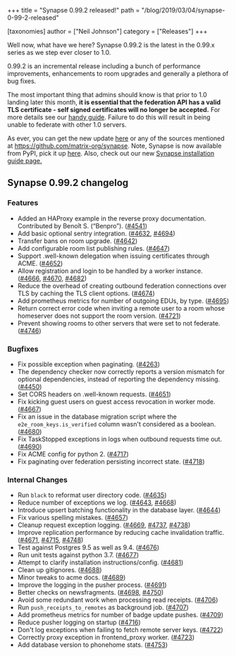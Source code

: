 +++
title = "Synapse 0.99.2 released!"
path = "/blog/2019/03/04/synapse-0-99-2-released"

[taxonomies]
author = ["Neil Johnson"]
category = ["Releases"]
+++

Well now, what have we here? Synapse 0.99.2 is the latest in the 0.99.x series as we step ever closer to 1.0.

0.99.2 is an incremental release including a bunch of performance improvements, enhancements to room upgrades and generally a plethora of bug fixes.

The most important thing that admins should know is that prior to 1.0 landing later this month, <strong>it is essential that the federation API has a valid TLS certificate - self signed certificates will no longer be accepted.</strong> For more details see our <a href="https://github.com/matrix-org/synapse/blob/master/docs/MSC1711_certificates_FAQ.md">handy guide</a>. Failure to do this will result in being unable to federate with other 1.0 servers.

As ever, you can get the new update <a href="https://github.com/matrix-org/synapse/releases/tag/v0.99.2">here</a> or any of the sources mentioned at <a href="https://github.com/matrix-org/synapse">https://github.com/matrix-org/synapse</a>. Note, Synapse is now available from PyPI, pick it up <a href="https://pypi.org/project/matrix-synapse/">here</a>. Also, check out our new <a href="/docs/guides/installing-synapse">Synapse installation guide page.</a>

## Synapse 0.99.2 changelog

### Features

<ul>
  <li>Added an HAProxy example in the reverse proxy documentation. Contributed by Benoît S. (“Benpro”). (<a href="https://github.com/matrix-org/synapse/issues/4541" data-hovercard-type="issue" data-hovercard-url="/matrix-org/synapse/issues/4541/hovercard">#4541</a>)</li>
  <li>Add basic optional sentry integration. (<a href="https://github.com/matrix-org/synapse/issues/4632" data-hovercard-type="pull_request" data-hovercard-url="/matrix-org/synapse/pull/4632/hovercard">#4632</a>, <a href="https://github.com/matrix-org/synapse/issues/4694" data-hovercard-type="pull_request" data-hovercard-url="/matrix-org/synapse/pull/4694/hovercard">#4694</a>)</li>
  <li>Transfer bans on room upgrade. (<a href="https://github.com/matrix-org/synapse/issues/4642" data-hovercard-type="pull_request" data-hovercard-url="/matrix-org/synapse/pull/4642/hovercard">#4642</a>)</li>
  <li>Add configurable room list publishing rules. (<a href="https://github.com/matrix-org/synapse/issues/4647" data-hovercard-type="pull_request" data-hovercard-url="/matrix-org/synapse/pull/4647/hovercard">#4647</a>)</li>
  <li>Support .well-known delegation when issuing certificates through ACME. (<a href="https://github.com/matrix-org/synapse/issues/4652" data-hovercard-type="pull_request" data-hovercard-url="/matrix-org/synapse/pull/4652/hovercard">#4652</a>)</li>
  <li>Allow registration and login to be handled by a worker instance. (<a href="https://github.com/matrix-org/synapse/issues/4666" data-hovercard-type="pull_request" data-hovercard-url="/matrix-org/synapse/pull/4666/hovercard">#4666</a>, <a href="https://github.com/matrix-org/synapse/issues/4670" data-hovercard-type="pull_request" data-hovercard-url="/matrix-org/synapse/pull/4670/hovercard">#4670</a>, <a href="https://github.com/matrix-org/synapse/issues/4682" data-hovercard-type="pull_request" data-hovercard-url="/matrix-org/synapse/pull/4682/hovercard">#4682</a>)</li>
  <li>Reduce the overhead of creating outbound federation connections over TLS by caching the TLS client options. (<a href="https://github.com/matrix-org/synapse/issues/4674" data-hovercard-type="pull_request" data-hovercard-url="/matrix-org/synapse/pull/4674/hovercard">#4674</a>)</li>
  <li>Add prometheus metrics for number of outgoing EDUs, by type. (<a href="https://github.com/matrix-org/synapse/issues/4695" data-hovercard-type="pull_request" data-hovercard-url="/matrix-org/synapse/pull/4695/hovercard">#4695</a>)</li>
  <li>Return correct error code when inviting a remote user to a room whose homeserver does not support the room version. (<a href="https://github.com/matrix-org/synapse/issues/4721" data-hovercard-type="pull_request" data-hovercard-url="/matrix-org/synapse/pull/4721/hovercard">#4721</a>)</li>
  <li>Prevent showing rooms to other servers that were set to not federate. (<a href="https://github.com/matrix-org/synapse/issues/4746" data-hovercard-type="pull_request" data-hovercard-url="/matrix-org/synapse/pull/4746/hovercard">#4746</a>)</li>
</ul>

### Bugfixes

<ul>
  <li>Fix possible exception when paginating. (<a href="https://github.com/matrix-org/synapse/issues/4263" data-hovercard-type="pull_request" data-hovercard-url="/matrix-org/synapse/pull/4263/hovercard">#4263</a>)</li>
  <li>The dependency checker now correctly reports a version mismatch for optional
dependencies, instead of reporting the dependency missing. (<a href="https://github.com/matrix-org/synapse/issues/4450" data-hovercard-type="pull_request" data-hovercard-url="/matrix-org/synapse/pull/4450/hovercard">#4450</a>)</li>
  <li>Set CORS headers on .well-known requests. (<a href="https://github.com/matrix-org/synapse/issues/4651" data-hovercard-type="pull_request" data-hovercard-url="/matrix-org/synapse/pull/4651/hovercard">#4651</a>)</li>
  <li>Fix kicking guest users on guest access revocation in worker mode. (<a href="https://github.com/matrix-org/synapse/issues/4667" data-hovercard-type="pull_request" data-hovercard-url="/matrix-org/synapse/pull/4667/hovercard">#4667</a>)</li>
  <li>Fix an issue in the database migration script where the
<code>e2e_room_keys.is_verified</code> column wasn't considered as
a boolean. (<a href="https://github.com/matrix-org/synapse/issues/4680" data-hovercard-type="issue" data-hovercard-url="/matrix-org/synapse/issues/4680/hovercard">#4680</a>)</li>
  <li>Fix TaskStopped exceptions in logs when outbound requests time out. (<a href="https://github.com/matrix-org/synapse/issues/4690" data-hovercard-type="pull_request" data-hovercard-url="/matrix-org/synapse/pull/4690/hovercard">#4690</a>)</li>
  <li>Fix ACME config for python 2. (<a href="https://github.com/matrix-org/synapse/issues/4717" data-hovercard-type="pull_request" data-hovercard-url="/matrix-org/synapse/pull/4717/hovercard">#4717</a>)</li>
  <li>Fix paginating over federation persisting incorrect state. (<a href="https://github.com/matrix-org/synapse/issues/4718" data-hovercard-type="pull_request" data-hovercard-url="/matrix-org/synapse/pull/4718/hovercard">#4718</a>)</li>
</ul>

### Internal Changes

<ul>
  <li>Run <code>black</code> to reformat user directory code. (<a href="https://github.com/matrix-org/synapse/issues/4635" data-hovercard-type="pull_request" data-hovercard-url="/matrix-org/synapse/pull/4635/hovercard">#4635</a>)</li>
  <li>Reduce number of exceptions we log. (<a href="https://github.com/matrix-org/synapse/issues/4643" data-hovercard-type="pull_request" data-hovercard-url="/matrix-org/synapse/pull/4643/hovercard">#4643</a>, <a href="https://github.com/matrix-org/synapse/issues/4668" data-hovercard-type="pull_request" data-hovercard-url="/matrix-org/synapse/pull/4668/hovercard">#4668</a>)</li>
  <li>Introduce upsert batching functionality in the database layer. (<a href="https://github.com/matrix-org/synapse/issues/4644" data-hovercard-type="pull_request" data-hovercard-url="/matrix-org/synapse/pull/4644/hovercard">#4644</a>)</li>
  <li>Fix various spelling mistakes. (<a href="https://github.com/matrix-org/synapse/issues/4657" data-hovercard-type="pull_request" data-hovercard-url="/matrix-org/synapse/pull/4657/hovercard">#4657</a>)</li>
  <li>Cleanup request exception logging. (<a href="https://github.com/matrix-org/synapse/issues/4669" data-hovercard-type="pull_request" data-hovercard-url="/matrix-org/synapse/pull/4669/hovercard">#4669</a>, <a href="https://github.com/matrix-org/synapse/issues/4737" data-hovercard-type="pull_request" data-hovercard-url="/matrix-org/synapse/pull/4737/hovercard">#4737</a>, <a href="https://github.com/matrix-org/synapse/issues/4738" data-hovercard-type="pull_request" data-hovercard-url="/matrix-org/synapse/pull/4738/hovercard">#4738</a>)</li>
  <li>Improve replication performance by reducing cache invalidation traffic. (<a href="https://github.com/matrix-org/synapse/issues/4671" data-hovercard-type="pull_request" data-hovercard-url="/matrix-org/synapse/pull/4671/hovercard">#4671</a>, <a href="https://github.com/matrix-org/synapse/issues/4715" data-hovercard-type="pull_request" data-hovercard-url="/matrix-org/synapse/pull/4715/hovercard">#4715</a>, <a href="https://github.com/matrix-org/synapse/issues/4748" data-hovercard-type="pull_request" data-hovercard-url="/matrix-org/synapse/pull/4748/hovercard">#4748</a>)</li>
  <li>Test against Postgres 9.5 as well as 9.4. (<a href="https://github.com/matrix-org/synapse/issues/4676" data-hovercard-type="pull_request" data-hovercard-url="/matrix-org/synapse/pull/4676/hovercard">#4676</a>)</li>
  <li>Run unit tests against python 3.7. (<a href="https://github.com/matrix-org/synapse/issues/4677" data-hovercard-type="pull_request" data-hovercard-url="/matrix-org/synapse/pull/4677/hovercard">#4677</a>)</li>
  <li>Attempt to clarify installation instructions/config. (<a href="https://github.com/matrix-org/synapse/issues/4681" data-hovercard-type="pull_request" data-hovercard-url="/matrix-org/synapse/pull/4681/hovercard">#4681</a>)</li>
  <li>Clean up gitignores. (<a href="https://github.com/matrix-org/synapse/issues/4688" data-hovercard-type="pull_request" data-hovercard-url="/matrix-org/synapse/pull/4688/hovercard">#4688</a>)</li>
  <li>Minor tweaks to acme docs. (<a href="https://github.com/matrix-org/synapse/issues/4689" data-hovercard-type="pull_request" data-hovercard-url="/matrix-org/synapse/pull/4689/hovercard">#4689</a>)</li>
  <li>Improve the logging in the pusher process. (<a href="https://github.com/matrix-org/synapse/issues/4691" data-hovercard-type="pull_request" data-hovercard-url="/matrix-org/synapse/pull/4691/hovercard">#4691</a>)</li>
  <li>Better checks on newsfragments. (<a href="https://github.com/matrix-org/synapse/issues/4698" data-hovercard-type="pull_request" data-hovercard-url="/matrix-org/synapse/pull/4698/hovercard">#4698</a>, <a href="https://github.com/matrix-org/synapse/issues/4750" data-hovercard-type="pull_request" data-hovercard-url="/matrix-org/synapse/pull/4750/hovercard">#4750</a>)</li>
  <li>Avoid some redundant work when processing read receipts. (<a href="https://github.com/matrix-org/synapse/issues/4706" data-hovercard-type="pull_request" data-hovercard-url="/matrix-org/synapse/pull/4706/hovercard">#4706</a>)</li>
  <li>Run <code>push_receipts_to_remotes</code> as background job. (<a href="https://github.com/matrix-org/synapse/issues/4707" data-hovercard-type="pull_request" data-hovercard-url="/matrix-org/synapse/pull/4707/hovercard">#4707</a>)</li>
  <li>Add prometheus metrics for number of badge update pushes. (<a href="https://github.com/matrix-org/synapse/issues/4709" data-hovercard-type="pull_request" data-hovercard-url="/matrix-org/synapse/pull/4709/hovercard">#4709</a>)</li>
  <li>Reduce pusher logging on startup (<a href="https://github.com/matrix-org/synapse/issues/4716" data-hovercard-type="pull_request" data-hovercard-url="/matrix-org/synapse/pull/4716/hovercard">#4716</a>)</li>
  <li>Don't log exceptions when failing to fetch remote server keys. (<a href="https://github.com/matrix-org/synapse/issues/4722" data-hovercard-type="pull_request" data-hovercard-url="/matrix-org/synapse/pull/4722/hovercard">#4722</a>)</li>
  <li>Correctly proxy exception in frontend_proxy worker. (<a href="https://github.com/matrix-org/synapse/issues/4723" data-hovercard-type="pull_request" data-hovercard-url="/matrix-org/synapse/pull/4723/hovercard">#4723</a>)</li>
  <li>Add database version to phonehome stats. (<a href="https://github.com/matrix-org/synapse/issues/4753" data-hovercard-type="pull_request" data-hovercard-url="/matrix-org/synapse/pull/4753/hovercard">#4753</a>)</li>
</ul>
